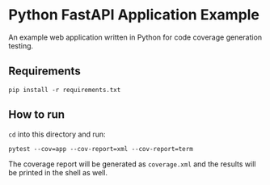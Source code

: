 # Python FastAPI Application Example
An example web application written in Python for code coverage generation testing.

## Requirements
```
pip install -r requirements.txt
```

## How to run
`cd` into this directory and run:
```
pytest --cov=app --cov-report=xml --cov-report=term
```
The coverage report will be generated as `coverage.xml` and the results will be printed in the shell as well.
